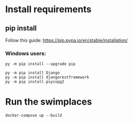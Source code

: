 # Install requirements

## pip install

Follow this guide:
https://pip.pypa.io/en/stable/installation/

### Windows users:

    py -m pip install --upgrade pip

    py -m pip install Django
    py -m pip install djangorestframework
    py -m pip install psycopg2

# Run the swimplaces

    docker-compose up --build
